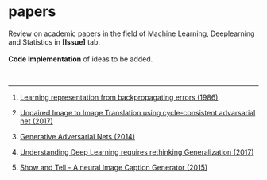 # papers

Review on academic papers in the field of Machine Learning, Deeplearning and Statistics in **[Issue]** tab.
<br><br>
**Code Implementation** of ideas to be added.

<br>
<hr/>

1. [Learning representation from backpropagating errors (1986)](http://www.cs.toronto.edu/~hinton/absps/naturebp.pdf)

2. [Unpaired Image to Image Translation using cycle-consistent advarsarial net (2017)](http://openaccess.thecvf.com/content_ICCV_2017/papers/Zhu_Unpaired_Image-To-Image_Translation_ICCV_2017_paper.pdf)

3. [Generative Adversarial Nets (2014)](http://papers.nips.cc/paper/5423-generative-adversarial-nets.pdf)

4. [Understanding Deep Learning requires rethinking Generalization (2017)](https://arxiv.org/pdf/1611.03530.pdf?from=timeline&isappinstalled=0)

5. [Show and Tell - A neural Image Caption Generator (2015)](https://www.cv-foundation.org/openaccess/content_cvpr_2015/papers/Vinyals_Show_and_Tell_2015_CVPR_paper.pdf)
